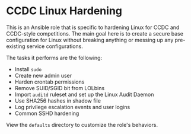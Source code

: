 # CCDC Linux Hardening

This is an Ansible role that is specific to hardening Linux for CCDC and CCDC-style competitions. The main goal here is to create a secure base configuration for Linux without breaking anything or messing up any pre-existing service configurations. 

The tasks it performs are the following:
- Install `sudo`
- Create new admin user
- Harden crontab permissions
- Remove SUID/SGID bit from LOLbins
- Import `auditd` ruleset and set up the Linux Audit Daemon
- Use SHA256 hashes in shadow file
- Log privilege escalation events and user logins
- Common SSHD hardening

View the `defaults` directory to customize the role's behaviors.
